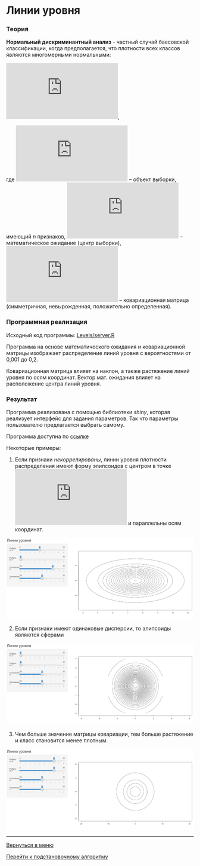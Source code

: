 # Линии уровня

### Теория

**Нормальный дискриминантный анализ** - частный случай баесовской классификации,
когда предполагается, что плотности всех классов являются многомерными нормальными:

![](http://latex.codecogs.com/svg.latex?N%28x%3B%5Cmu%2C%5CSigma%29%20%3D%20%5Cfrac%7B1%7D%7B%5Csqrt%7B%282%5Cpi%29%5En%20%7C%5CSigma%7C%7D%7D%20%5Ccdot%20exp%5Cleft%28-%5Cfrac%7B1%7D%7B2%7D%28x%20-%20%5Cmu%29%5ET%20%5CSigma%5E%7B-1%7D%20%28x%20-%20%5Cmu%29%5Cright%29),

где ![](http://latex.codecogs.com/svg.latex?x%20%5Cin%20%5Cmathbb%7BR%7D%5En)
– объект выборки, имеющий *n* признаков,
![](http://latex.codecogs.com/svg.latex?%5Cmu%20%5Cin%20%5Cmathbb%7BR%7D%5En)
– математическое ожидание (центр выборки),
![](http://latex.codecogs.com/svg.latex?%5CSigma%20%5Cin%20%5Cmathbb%7BR%7D%5E%7Bn%20%5Ctimes%20n%7D)
– ковариационная матрица (симметричная, невырожденная, положительно
определенная).

### Программная реализация

Исходный код программы: [Levels/server.R](../Levels/server.R)

Программа на основе математического ожидания и ковариационной матрицы
изображает распределение линий уровня с вероятностями от 0,001 до 0,2.

Ковариационная матрица влияет на наклон, а также растяжение линий уровня по осям
координат. Вектор мат. ожидания влияет на расположение центра линий уровня.

### Результат

Программа реализована с помощью библиотеки *shiny*, которая реализует
интерфейс для задания параметров. Так что параметры пользователю
предлагается выбрать самому.

Программа доступна по
[ссылке](https://dmitriypenetrator.shinyapps.io/levels/)

Некоторые примеры:

1) Если признаки _некоррелированы_, линии уровня плотности распределения
имеют форму элипсоидов с центром в точке
![](http://latex.codecogs.com/svg.latex?%5Cmu)
и параллельны осям координат.

![](pict/levels2.png)

2) Если признаки имеют одинаковые дисперсии, то элипсоиды являются сферами

![](pict/levels1.png)

3) Чем больше значение матрицы ковариации, тем больше растяжение и класс становится
менее плотным.

![](pict/levels3.png)

----

[Вернуться в меню](../../README.md)

[Перейти к подстановочному алгоритму](plug-in.md)

